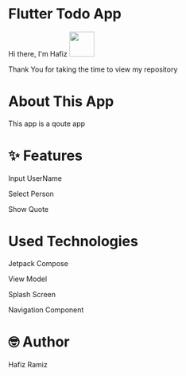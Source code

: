 ﻿# Flutter Todo App
Hi there, I'm Hafiz <img src="https://user-images.githubusercontent.com/102408138/181803992-c16d979a-e758-425b-8561-45bdf4fd04ec.gif" width="50" height="50" />

Thank You for taking the time to view my repository
# About This App
This app is a qoute app

# ✨ Features
Input UserName

Select Person

Show Quote
# Used Technologies

Jetpack Compose

View Model

Splash Screen

Navigation Component

# 🤓 Author

Hafiz Ramiz


